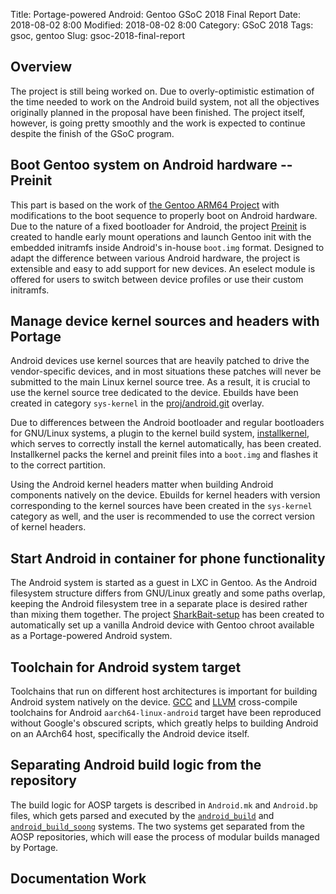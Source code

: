 Title: Portage-powered Android: Gentoo GSoC 2018 Final Report
Date: 2018-08-02 8:00
Modified: 2018-08-02 8:00
Category: GSoC 2018
Tags: gsoc, gentoo
Slug: gsoc-2018-final-report

## Overview

The project is still being worked on.  Due to overly-optimistic estimation of the time needed to work on the Android build system, not all the objectives originally planned in the proposal have been finished.  The project itself, however, is going pretty smoothly and the work is expected to continue despite the finish of the GSoC program.

## Boot Gentoo system on Android hardware -- Preinit

This part is based on the work of [the Gentoo ARM64 Project](https://wiki.gentoo.org/wiki/Project:ARM64) with modifications to the boot sequence to properly boot on Android hardware.  Due to the nature of a fixed bootloader for Android, the project [Preinit](https://github.com/KireinaHoro/preinit) is created to handle early mount operations and launch Gentoo init with the embedded initramfs inside Android's in-house `boot.img` format.  Designed to adapt the difference between various Android hardware, the project is extensible and easy to add support for new devices.  An eselect module is offered for users to switch between device profiles or use their custom initramfs.

## Manage device kernel sources and headers with Portage

Android devices use kernel sources that are heavily patched to drive the vendor-specific devices, and in most situations these patches will never be submitted to the main Linux kernel source tree.  As a result, it is crucial to use the kernel source tree dedicated to the device.  Ebuilds have been created in category `sys-kernel` in the [proj/android.git](https://gitweb.gentoo.org/proj/android.git/) overlay.

Due to differences between the Android bootloader and regular bootloaders for GNU/Linux systems, a plugin to the kernel build system, [installkernel](https://github.com/KireinaHoro/installkernel), which serves to correctly install the kernel automatically, has been created.  Installkernel packs the kernel and preinit files into a `boot.img` and flashes it to the correct partition.

Using the Android kernel headers matter when building Android components natively on the device.  Ebuilds for kernel headers with version corresponding to the kernel sources have been created in the `sys-kernel` category as well, and the user is recommended to use the correct version of kernel headers.

## Start Android in container for phone functionality

The Android system is started as a guest in LXC in Gentoo.  As the Android filesystem structure differs from GNU/Linux greatly and some paths overlap, keeping the Android filesystem tree in a separate place is desired rather than mixing them together.  The project [SharkBait-setup](https://github.com/KireinaHoro/installkernel) has been created to automatically set up a vanilla Android device with Gentoo chroot available as a Portage-powered Android system.

## Toolchain for Android system target

Toolchains that run on different host architectures is important for building Android system natively on the device.  [GCC](https://jsteward.moe/toolchain-for-aarch64-linux-android.html) and [LLVM](https://jsteward.moe/toolchain-clang-llvm-with-sanitiazers-for-android.html) cross-compile toolchains for Android `aarch64-linux-android` target have been reproduced without Google's obscured scripts, which greatly helps to building Android on an AArch64 host, specifically the Android device itself.

## Separating Android build logic from the repository

The build logic for AOSP targets is described in `Android.mk` and `Android.bp` files, which gets parsed and executed by the [`android_build`](https://github.com/LineageOS/android_build) and [`android_build_soong`](https://github.com/LineageOS/android_build_soong) systems.  The two systems get separated from the AOSP repositories, which will ease the process of modular builds managed by Portage.

## Documentation Work


